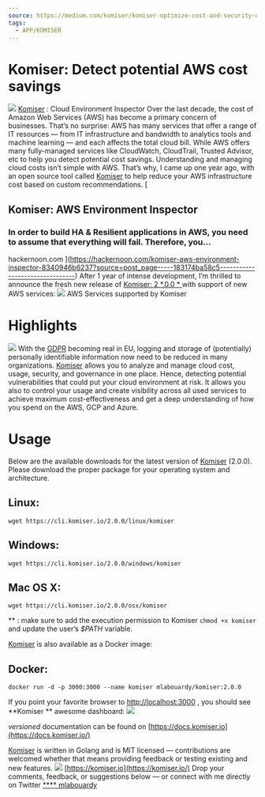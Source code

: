 ```yaml
---
source: https://medium.com/komiser/komiser-optimize-cost-and-security-on-aws-183174ba58c5
tags:
  - APP/KOMISER
---
```





# Komiser: Detect potential AWS cost savings

![](https://miro.medium.com/v2/resize:fit:1000/1*ltmR08aYBacJFng6y5zf7w.png)  [Komiser](https://github.com/mlabouardy/komiser) : Cloud Environment Inspector
Over the last decade, the cost of Amazon Web Services (AWS) has become a primary concern of businesses. That’s no surprise: AWS has many services that offer a range of IT resources — from IT infrastructure and bandwidth to analytics tools and machine learning — and each affects the total cloud bill.
While AWS offers many fully-managed services like CloudWatch, CloudTrail, Trusted Advisor, etc to help you detect potential cost savings. Understanding and managing cloud costs isn’t simple with AWS.
That’s why, I came up one year ago, with an open source tool called  [Komiser](https://github.com/mlabouardy/komiser)  to help reduce your AWS infrastructure cost based on custom recommendations. [


## Komiser: AWS Environment Inspector



### In order to build HA & Resilient applications in AWS, you need to assume that everything will fail. Therefore, you…

hackernoon.com ](https://hackernoon.com/komiser-aws-environment-inspector-8340946b6237?source=post_page-----183174ba58c5--------------------------------)
After 1 year of intense development, I’m thrilled to announce the fresh new release of  [Komiser: 2 *.0.0 *  ](https://github.com/mlabouardy/komiser)with support of new AWS services:
![](https://miro.medium.com/v2/resize:fit:700/1*ltmR08aYBacJFng6y5zf7w.png) AWS Services supported by Komiser


#  **Highlights** 

![](https://miro.medium.com/v2/1*m5kMXf3djJecXVy0i7LR1Q.png) 
With the  [GDPR](https://en.wikipedia.org/wiki/General_Data_Protection_Regulation)  becoming real in EU, logging and storage of (potentially) personally identifiable information now need to be reduced in many organizations.  [Komiser](https://github.com/mlabouardy/komiser)  allows you to analyze and manage cloud cost, usage, security, and governance in one place. Hence, detecting potential vulnerabilities that could put your cloud environment at risk.
It allows you also to control your usage and create visibility across all used services to achieve maximum cost-effectiveness and get a deep understanding of how you spend on the AWS, GCP and Azure.


# Usage

Below are the available downloads for the latest version of  [Komiser](https://github.com/mlabouardy/komiser)  (2.0.0). Please download the proper package for your operating system and architecture.


## Linux:


```
wget https://cli.komiser.io/2.0.0/linux/komiser
```




## Windows:


```
wget https://cli.komiser.io/2.0.0/windows/komiser
```




## Mac OS X:


```
wget https://cli.komiser.io/2.0.0/osx/komiser
```


> 
 ** : make sure to add the execution permission to Komiser  `chmod +x komiser`  and update the user’s  *$PATH*  variable.

 [Komiser](https://github.com/mlabouardy/komiser)  is also available as a Docker image:


## Docker:


```
docker run -d -p 3000:3000 --name komiser mlabouardy/komiser:2.0.0
```


If you point your favorite browser to  [http://localhost:3000](http://localhost:3000/) , you should see  **Komiser ** awesome dashboard:
![](https://miro.medium.com/v2/resize:fit:700/0*Cp9DA9QDq_ZIY30L) 
> 
 *versioned*  documentation can be found on  [https://docs.komiser.io](https://docs.komiser.io/) 

 [Komiser](https://github.com/mlabouardy/komiser)  is written in Golang and is MIT licensed — contributions are welcomed whether that means providing feedback or testing existing and new features.
![](https://miro.medium.com/v2/resize:fit:700/1*IvqQ9IzItF8y2xiF_7CVGw.png)  [https://komiser.io](https://komiser.io/) 
Drop your comments, feedback, or suggestions below — or connect with me directly on Twitter  [ **** mlabouardy ](https://twitter.com/mlabouardy)
